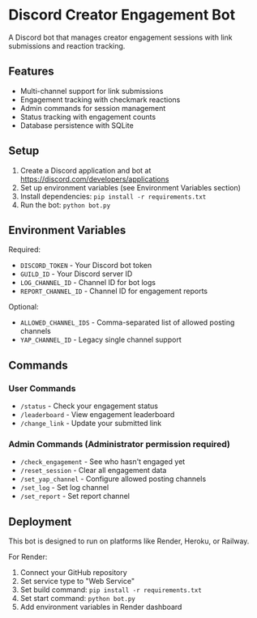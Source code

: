 # Discord Creator Engagement Bot

A Discord bot that manages creator engagement sessions with link submissions and reaction tracking.

## Features

- Multi-channel support for link submissions
- Engagement tracking with checkmark reactions
- Admin commands for session management
- Status tracking with engagement counts
- Database persistence with SQLite

## Setup

1. Create a Discord application and bot at https://discord.com/developers/applications
2. Set up environment variables (see Environment Variables section)
3. Install dependencies: `pip install -r requirements.txt`
4. Run the bot: `python bot.py`

## Environment Variables

Required:
- `DISCORD_TOKEN` - Your Discord bot token
- `GUILD_ID` - Your Discord server ID
- `LOG_CHANNEL_ID` - Channel ID for bot logs
- `REPORT_CHANNEL_ID` - Channel ID for engagement reports

Optional:
- `ALLOWED_CHANNEL_IDS` - Comma-separated list of allowed posting channels
- `YAP_CHANNEL_ID` - Legacy single channel support

## Commands

### User Commands
- `/status` - Check your engagement status
- `/leaderboard` - View engagement leaderboard
- `/change_link` - Update your submitted link

### Admin Commands (Administrator permission required)
- `/check_engagement` - See who hasn't engaged yet
- `/reset_session` - Clear all engagement data
- `/set_yap_channel` - Configure allowed posting channels
- `/set_log` - Set log channel
- `/set_report` - Set report channel

## Deployment

This bot is designed to run on platforms like Render, Heroku, or Railway.

For Render:
1. Connect your GitHub repository
2. Set service type to "Web Service"
3. Set build command: `pip install -r requirements.txt`
4. Set start command: `python bot.py`
5. Add environment variables in Render dashboard